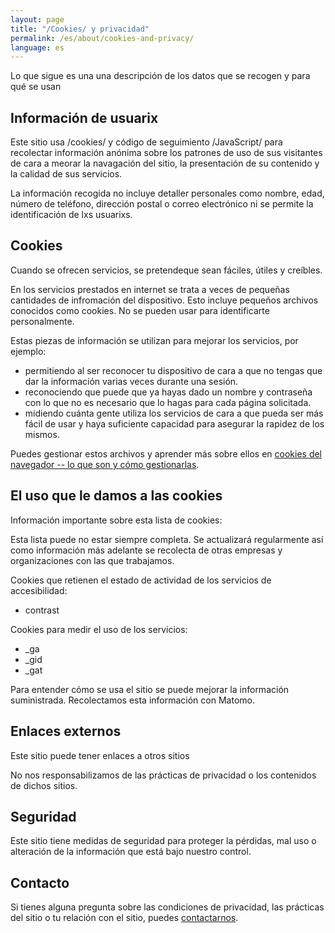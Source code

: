 ```yaml
---
layout: page
title: "/Cookies/ y privacidad"
permalink: /es/about/cookies-and-privacy/
language: es
---
```


Lo que sigue es una una descripción de los datos que se recogen y para qué se usan

## Información de usuarix

Este sitio usa /cookies/ y código de seguimiento /JavaScript/ para recolectar información anónima sobre los patrones de uso de sus visitantes de cara a meorar la navagación del sitio, la presentación de su contenido y la calidad de sus servicios.

La información recogida no incluye detaller personales como nombre, edad, número de teléfono, dirección postal o correo electrónico ni se permite la identificación de lxs usuarixs.

## Cookies

Cuando se ofrecen servicios, se pretendeque sean fáciles, útiles y creíbles.

En los servicios prestados en internet se trata a veces de pequeñas cantidades de infromación del dispositivo. Esto incluye pequeños archivos conocidos como cookies. No se pueden usar para identificarte personalmente.

Estas piezas de información se utilizan para mejorar los servicios, por ejemplo:

- permitiendo al ser reconocer tu dispositivo de cara a que no tengas que dar la información varias veces durante una sesión.
- reconociendo que puede que ya hayas dado un nombre y contraseña con lo que no es necesario que lo hagas para cada página solicitada.
- midiendo cuánta gente utiliza los servicios de cara a que pueda ser más fácil de usar y haya suficiente capacidad para asegurar la rapidez de los mismos.

Puedes gestionar estos archivos y aprender más sobre ellos en [cookies del navegador -- lo que son y cómo gestionarlas](https://www.aboutcookies.org/).

## El uso que le damos a las cookies

Información importante sobre esta lista de cookies:

Esta lista puede no estar siempre completa. Se actualizará regularmente así como información más adelante se recolecta de otras empresas y organizaciones con las que trabajamos.

Cookies que retienen el estado de actividad de los servicios de accesibilidad:

- contrast

Cookies para medir el uso de los servicios:

- _ga
- _gid
- _gat

Para entender cómo se usa el sitio se puede mejorar la información suministrada. Recolectamos esta información con Matomo.

## Enlaces externos

Este sitio puede tener enlaces a otros sitios

No nos responsabilizamos de las prácticas de privacidad o los contenidos de dichos sitios.

## Seguridad

Este sitio tiene medidas de seguridad para proteger la pérdidas, mal uso o alteración de la información que está bajo nuestro control.

## Contacto
Si tienes alguna pregunta sobre las condiciones de privacidad, las prácticas del sitio o tu relación con el sitio, puedes [contactarnos](mailto:{{site.email_contacts.functional}}).

